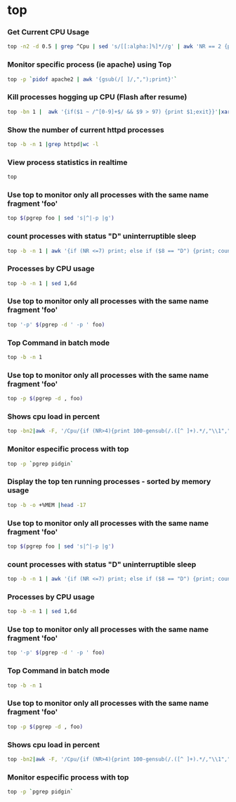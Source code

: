 # top

### Get Current CPU Usage
```sh
top -n2 -d 0.5 | grep ^Cpu | sed 's/[[:alpha:]%]*//g' | awk 'NR == 2 {printf("%.2f\n",100-$5)}'
```

### Monitor specific process (ie apache)  using Top
```sh
top -p `pidof apache2 | awk '{gsub(/[ ]/,",");print}'`
```

### Kill processes hogging up CPU (Flash after resume)
```sh
top -bn 1 |  awk '{if($1 ~ /^[0-9]+$/ && $9 > 97) {print $1;exit}}'|xargs kill
```



### Show the number of current httpd processes
```sh
top -b -n 1 |grep httpd|wc -l
```

### View process statistics in realtime
```sh
top
```

### Use top to monitor only all processes with the same name fragment 'foo'
```sh
top $(pgrep foo | sed 's|^|-p |g')
```

### count processes with status "D" uninterruptible sleep
```sh
top -b -n 1 | awk '{if (NR <=7) print; else if ($8 == "D") {print; count++} } END {print "Total status D: "count}'
```

### Processes by CPU usage
```sh
top -b -n 1 | sed 1,6d
```

### Use top to monitor only all processes with the same name fragment 'foo'
```sh
top '-p' $(pgrep -d ' -p ' foo)
```

### Top Command in batch mode
```sh
top -b -n 1
```

### Use top to monitor only all processes with the same name fragment 'foo'
```sh
top -p $(pgrep -d , foo)
```

### Shows cpu load in percent
```sh
top -bn2|awk -F, '/Cpu/{if (NR>4){print 100-gensub(/.([^ ]+).*/,"\\1","g",$4)}}'
```

### Monitor especific process with top
```sh
top -p `pgrep pidgin`
```

### Display the top ten running processes - sorted by memory usage
```sh
top -b -o +%MEM |head -17
```

### Use top to monitor only all processes with the same name fragment 'foo'
```sh
top $(pgrep foo | sed 's|^|-p |g')
```

### count processes with status "D" uninterruptible sleep
```sh
top -b -n 1 | awk '{if (NR <=7) print; else if ($8 == "D") {print; count++} } END {print "Total status D: "count}'
```

### Processes by CPU usage
```sh
top -b -n 1 | sed 1,6d
```

### Use top to monitor only all processes with the same name fragment 'foo'
```sh
top '-p' $(pgrep -d ' -p ' foo)
```

### Top Command in batch mode
```sh
top -b -n 1
```

### Use top to monitor only all processes with the same name fragment 'foo'
```sh
top -p $(pgrep -d , foo)
```

### Shows cpu load in percent
```sh
top -bn2|awk -F, '/Cpu/{if (NR>4){print 100-gensub(/.([^ ]+).*/,"\\1","g",$4)}}'
```

### Monitor especific process with top
```sh
top -p `pgrep pidgin`
```
